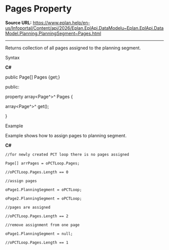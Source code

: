 # Pages Property

**Source URL:** https://www.eplan.help/en-us/Infoportal/Content/api/2026/Eplan.EplApi.DataModelu~Eplan.EplApi.DataModel.Planning.PlanningSegment~Pages.html

---

Returns collection of all pages assigned to the planning segment.

Syntax

**C#**



public Page[] Pages {get;}

public:

property array<Page^>^ Pages {

   array<Page^>^ get();

}


Example

Example shows how to assign pages to planning segment.

**C#**

```
//for newly created PCT loop there is no pages assigned

Page[] arrPages = oPCTLoop.Pages;

//oPCTLoop.Pages.Length == 0

//assign pages

oPage1.PlanningSegment = oPCTLoop;

oPage2.PlanningSegment = oPCTLoop;

//pages are assigned

//oPCTLoop.Pages.Length == 2

//remove assignment from one page

oPage1.PlanningSegment = null;

//oPCTLoop.Pages.Length == 1

```
